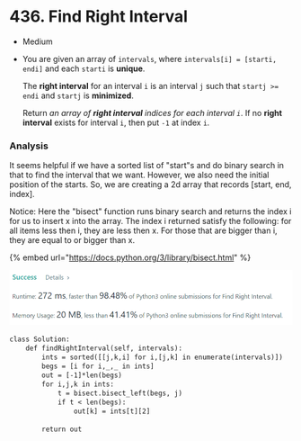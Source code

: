 # 436. Find Right Interval

* Medium
*   You are given an array of `intervals`, where `intervals[i] = [starti, endi]` and each `starti` is **unique**.

    The **right interval** for an interval `i` is an interval `j` such that `startj >= endi` and `startj` is **minimized**.

    Return _an array of **right interval** indices for each interval `i`_. If no **right interval** exists for interval `i`, then put `-1` at index `i`.

### Analysis&#x20;

It seems helpful if we have a sorted list of "start"s and do binary search in that to find the interval that we want. However, we also need the initial position of the starts. So, we are creating a 2d array that records \[start, end, index].&#x20;

Notice: Here the "bisect" function runs binary search and returns the index i for us to insert x into the array. The index i returned satisfy the following: for all items less then i, they are less then x. For those that are bigger than i, they are equal to or bigger than x.&#x20;

{% embed url="https://docs.python.org/3/library/bisect.html" %}

&#x20;

![](<../.gitbook/assets/image (21) (1) (1).png>)

```
class Solution:
    def findRightInterval(self, intervals):
        ints = sorted([[j,k,i] for i,[j,k] in enumerate(intervals)])
        begs = [i for i,_,_ in ints]
        out = [-1]*len(begs)
        for i,j,k in ints:
            t = bisect.bisect_left(begs, j)
            if t < len(begs):
                out[k] = ints[t][2]
        
        return out
```
